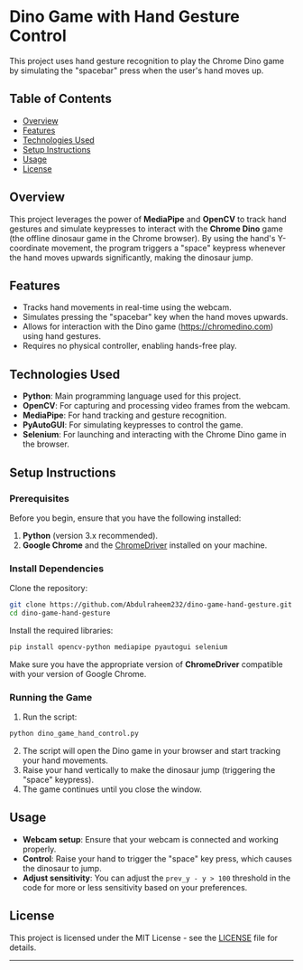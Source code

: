 
# Dino Game with Hand Gesture Control

This project uses hand gesture recognition to play the Chrome Dino game by simulating the "spacebar" press when the user's hand moves up.

## Table of Contents

- [Overview](#overview)
- [Features](#features)
- [Technologies Used](#technologies-used)
- [Setup Instructions](#setup-instructions)
- [Usage](#usage)
- [License](#license)

## Overview

This project leverages the power of **MediaPipe** and **OpenCV** to track hand gestures and simulate keypresses to interact with the **Chrome Dino** game (the offline dinosaur game in the Chrome browser). By using the hand's Y-coordinate movement, the program triggers a "space" keypress whenever the hand moves upwards significantly, making the dinosaur jump.

## Features

- Tracks hand movements in real-time using the webcam.
- Simulates pressing the "spacebar" key when the hand moves upwards.
- Allows for interaction with the Dino game (https://chromedino.com) using hand gestures.
- Requires no physical controller, enabling hands-free play.

## Technologies Used

- **Python**: Main programming language used for this project.
- **OpenCV**: For capturing and processing video frames from the webcam.
- **MediaPipe**: For hand tracking and gesture recognition.
- **PyAutoGUI**: For simulating keypresses to control the game.
- **Selenium**: For launching and interacting with the Chrome Dino game in the browser.

## Setup Instructions

### Prerequisites

Before you begin, ensure that you have the following installed:

1. **Python** (version 3.x recommended).
2. **Google Chrome** and the [ChromeDriver](https://sites.google.com/a/chromium.org/chromedriver/) installed on your machine.

### Install Dependencies

Clone the repository:

```bash
git clone https://github.com/Abdulraheem232/dino-game-hand-gesture.git
cd dino-game-hand-gesture
```

Install the required libraries:

```bash
pip install opencv-python mediapipe pyautogui selenium
```

Make sure you have the appropriate version of **ChromeDriver** compatible with your version of Google Chrome.

### Running the Game

1. Run the script:

```bash
python dino_game_hand_control.py
```

2. The script will open the Dino game in your browser and start tracking your hand movements.
3. Raise your hand vertically to make the dinosaur jump (triggering the "space" keypress).
4. The game continues until you close the window.

## Usage

- **Webcam setup**: Ensure that your webcam is connected and working properly.
- **Control**: Raise your hand to trigger the "space" key press, which causes the dinosaur to jump.
- **Adjust sensitivity**: You can adjust the `prev_y - y > 100` threshold in the code for more or less sensitivity based on your preferences.

## License

This project is licensed under the MIT License - see the [LICENSE](LICENSE) file for details.

---

